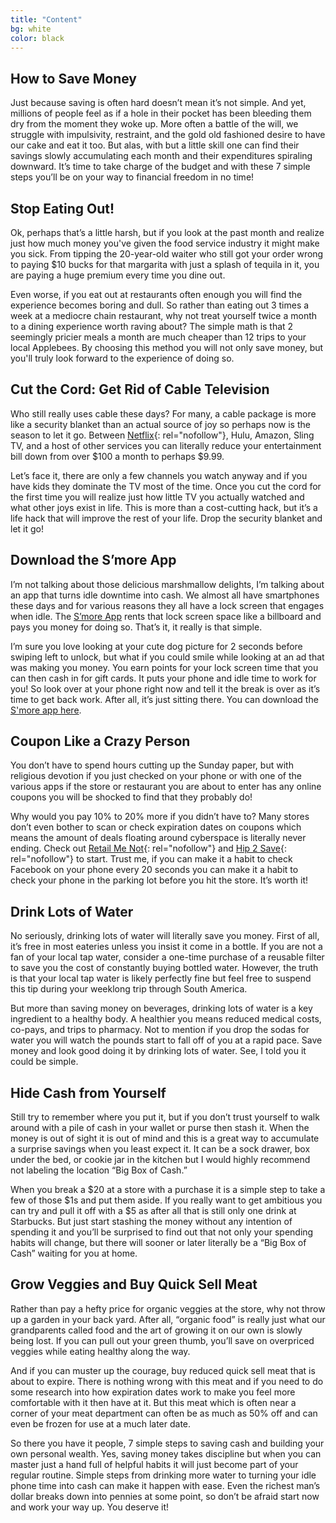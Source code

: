 ```yaml
---
title: "Content"
bg: white
color: black
---
```



## How to Save Money

Just because saving is often hard doesn’t mean it’s not simple.  And yet, millions of people feel as if a hole in their pocket has been bleeding them dry from the moment they woke up.  More often a battle of the will, we struggle with impulsivity, restraint, and the gold old fashioned desire to have our cake and eat it too.  But alas, with but a little skill one can find their savings slowly accumulating each month and their expenditures spiraling downward.  It’s time to take charge of the budget and with these 7 simple steps you’ll be on your way to financial freedom in no time!

## Stop Eating Out!

Ok, perhaps that’s a little harsh, but if you look at the past month and realize just how much money you've given the food service industry it might make you sick.  From tipping the 20-year-old waiter who still got your order wrong to paying $10 bucks for that margarita with just a splash of tequila in it, you are paying a huge premium every time you dine out.

Even worse, if you eat out at restaurants often enough you will find the experience becomes boring and dull.  So rather than eating out 3 times a week at a mediocre chain restaurant, why not treat yourself twice a month to a dining experience worth raving about?  The simple math is that 2 seemingly pricier meals a month are much cheaper than 12 trips to your local Applebees.  By choosing this method you will not only save money, but you'll truly look forward to the experience of doing so. 

## Cut the Cord: Get Rid of Cable Television

Who still really uses cable these days?  For many, a cable package is more like a security blanket than an actual source of joy so perhaps now is the season to let it go.  Between [Netflix](https://www.netflix.com){: rel="nofollow"}, Hulu, Amazon, Sling TV, and a host of other services you can literally reduce your entertainment bill down from over $100 a month to perhaps $9.99.

Let’s face it, there are only a few channels you watch anyway and if you have kids they dominate the TV most of the time.  Once you cut the cord for the first time you will realize just how little TV you actually watched and what other joys exist in life.  This is more than a cost-cutting hack, but it’s a life hack that will improve the rest of your life.  Drop the security blanket and let it go!

## Download the S’more App

I’m not talking about those delicious marshmallow delights, I’m talking about an app that turns idle downtime into cash.  We almost all have smartphones these days and for various reasons they all have a lock screen that engages when idle.  The [S’more App](https://www.smoreapp.co) rents that lock screen space like a billboard and pays you money for doing so.  That’s it, it really is that simple. 

I’m sure you love looking at your cute dog picture for 2 seconds before swiping left to unlock, but what if you could smile while looking at an ad that was making you money.  You earn points for your lock screen time that you can then cash in for gift cards.  It puts your phone and idle time to work for you!  So look over at your phone right now and tell it the break is over as it’s time to get back work.  After all, it’s just sitting there. You can download the [S'more app here](https://play.google.com/store/apps/details?id=com.lab465.SmoreApp).

## Coupon Like a Crazy Person

You don’t have to spend hours cutting up the Sunday paper, but with religious devotion if you just checked on your phone or with one of the various apps if the store or restaurant you are about to enter has any online coupons you will be shocked to find that they probably do!

Why would you pay 10% to 20% more if you didn’t have to?  Many stores don’t even bother to scan or check expiration dates on coupons which means the amount of deals floating around cyberspace is literally never ending.  Check out [Retail Me Not](http://www.retailmenot.com/){: rel="nofollow"} and [Hip 2 Save](http://hip2save.com/){: rel="nofollow"} to start. Trust me, if you can make it a habit to check Facebook on your phone every 20 seconds you can make it a habit to check your phone in the parking lot before you hit the store.  It’s worth it!

## Drink Lots of Water

No seriously, drinking lots of water will literally save you money.  First of all, it’s free in most eateries unless you insist it come in a bottle.  If you are not a fan of your local tap water, consider a one-time purchase of a reusable filter to save you the cost of constantly buying bottled water.  However, the truth is that your local tap water is likely perfectly fine but feel free to suspend this tip during your weeklong trip through South America. 

But more than saving money on beverages, drinking lots of water is a key ingredient to a healthy body.  A healthier you means reduced medical costs, co-pays, and trips to pharmacy.  Not to mention if you drop the sodas for water you will watch the pounds start to fall off of you at a rapid pace.  Save money and look good doing it by drinking lots of water. See, I told you it could be simple.

## Hide Cash from Yourself

Still try to remember where you put it, but if you don’t trust yourself to walk around with a pile of cash in your wallet or purse then stash it.  When the money is out of sight it is out of mind and this is a great way to accumulate a surprise savings when you least expect it.  It can be a sock drawer, box under the bed, or cookie jar in the kitchen but I would highly recommend not labeling the location “Big Box of Cash.” 

When you break a $20 at a store with a purchase it is a simple step to take a few of those $1s and put them aside.  If you really want to get ambitious you can try and pull it off with a $5 as after all that is still only one drink at Starbucks. But just start stashing the money without any intention of spending it and you’ll be surprised to find out that not only your spending habits will change, but there will sooner or later literally be a “Big Box of Cash” waiting for you at home.

## Grow Veggies and Buy Quick Sell Meat

Rather than pay a hefty price for organic veggies at the store, why not throw up a garden in your back yard.  After all, “organic food” is really just what our grandparents called food and the art of growing it on our own is slowly being lost.  If you can pull out your green thumb, you’ll save on overpriced veggies while eating healthy along the way. 

And if you can muster up the courage, buy reduced quick sell meat that is about to expire.  There is nothing wrong with this meat and if you need to do some research into how expiration dates work to make you feel more comfortable with it then have at it.  But this meat which is often near a corner of your meat department can often be as much as 50% off and can even be frozen for use at a much later date.  

So there you have it people, 7 simple steps to saving cash and building your own personal wealth.  Yes, saving money takes discipline but when you can master just a hand full of helpful habits it will just become part of your regular routine. Simple steps from drinking more water to turning your idle phone time into cash can make it happen with ease.  Even the richest man’s dollar breaks down into pennies at some point, so don’t be afraid start now and work your way up.  You deserve it!
